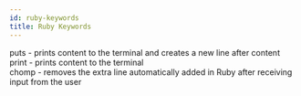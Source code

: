```yaml
---
id: ruby-keywords
title: Ruby Keywords
---
```


puts - prints content to the terminal and creates a new line after content  
print - prints content to the terminal  
chomp - removes the extra line automatically added in Ruby after receiving input from the user  
